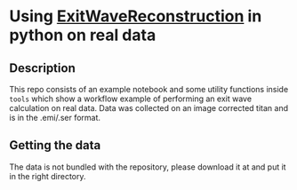 # Using [ExitWaveReconstruction](https://github.com/CDoberstein/ExitWaveReconstruction) in python on real data

## Description
This repo consists of an example notebook and some utility functions inside `tools` which show a workflow example of performing an exit wave calculation on real data. Data was collected on an image corrected titan and is in the .emi/.ser format.

## Getting the data
The data is not bundled with the repository, please download it at and put it in the right directory.
